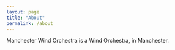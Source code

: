 ```yaml
---
layout: page
title: "About"
permalink: /about
---
```

Manchester Wind Orchestra is a Wind Orchestra, in Manchester.